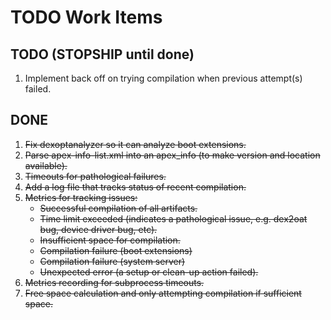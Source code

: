 # TODO Work Items

## TODO (STOPSHIP until done)

1. Implement back off on trying compilation when previous attempt(s) failed.

## DONE

<strike>

1. Fix dexoptanalyzer so it can analyze boot extensions.
2. Parse apex-info-list.xml into an apex_info (to make version and location available).
3. Timeouts for pathological failures.
4. Add a log file that tracks status of recent compilation.
5. Metrics for tracking issues:
   - Successful compilation of all artifacts.
   - Time limit exceeded (indicates a pathological issue, e.g. dex2oat bug, device driver bug, etc).
   - Insufficient space for compilation.
   - Compilation failure (boot extensions)
   - Compilation failure (system server)
   - Unexpected error (a setup or clean-up action failed).
6. Metrics recording for subprocess timeouts.
7. Free space calculation and only attempting compilation if sufficient space.

</strike>